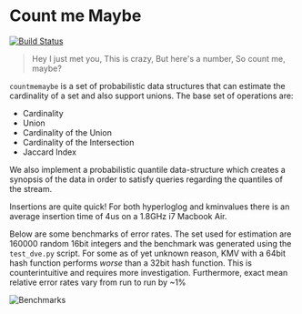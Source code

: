 # Count me Maybe

[![Build Status](https://travis-ci.org/mynameisfiber/countmemaybe.png)](https://travis-ci.org/mynameisfiber/countmemaybe)

> Hey I just met you,
> This is crazy,
> But here's a number,
> So count me, maybe?

`countmemaybe` is a set of probabilistic data structures that can estimate the
cardinality of a set and also support unions.  The base set of operations are:

* Cardinality
* Union
* Cardinality of the Union
* Cardinality of the Intersection
* Jaccard Index

We also implement a probabilistic quantile data-structure which creates a
synopsis of the data in order to satisfy queries regarding the quantiles of the
stream.

Insertions are quite quick!  For both hyperloglog and kminvalues there is an
average insertion time of 4us on a 1.8GHz i7 Macbook Air.

Below are some benchmarks of error rates.  The set used for estimation are
160000 random 16bit integers and the benchmark was generated using the
`test_dve.py` script.  For some as of yet unknown reason, KMV with a 64bit hash
function performs _worse_ than a 32bit hash function.  This is counterintuitive
and requires more investigation.  Furthermore, exact mean relative error rates
vary from run to run by ~1%

![Benchmarks](https://raw.github.com/mynameisfiber/countmemaybe/master/countmemaybe/test_dve.png "Benchmarks of hyper loglog vs kmin values")
